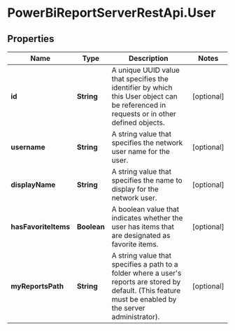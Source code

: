 # PowerBiReportServerRestApi.User

## Properties
Name | Type | Description | Notes
------------ | ------------- | ------------- | -------------
**id** | **String** | A unique UUID value that specifies the identifier by which this User object can be referenced in requests or in other defined objects. | [optional] 
**username** | **String** | A string value that specifies the network user name for the user. | [optional] 
**displayName** | **String** | A string value that specifies the name to display for the network user. | [optional] 
**hasFavoriteItems** | **Boolean** | A boolean value that indicates whether the user has items that are designated as favorite items. | [optional] 
**myReportsPath** | **String** | A string value that specifies a path to a folder where a user's reports are stored by default. (This feature must be enabled by the server administrator). | [optional] 


